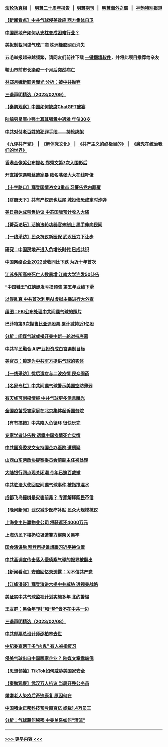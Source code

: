#### [法轮功真相](https://github.com/gfw-breaker/truth/blob/master/README.md?t=0) &nbsp;&nbsp;|&nbsp;&nbsp; [明慧二十周年报告](https://github.com/gfw-breaker/mh-reports/blob/master/README.md?t=0) &nbsp;&nbsp;|&nbsp;&nbsp;[明慧期刊](https://github.com/gfw-breaker/mh-qikan) &nbsp;&nbsp;|&nbsp;&nbsp; [明慧海外之窗](https://github.com/gfw-breaker/mh-news/blob/master/README.md?t=0) &nbsp;&nbsp;|&nbsp;&nbsp; [神韵特别报道](https://github.com/gfw-breaker/mh-news/blob/master/shenyun.md?t=0)
#### [【新闻看点】中共气球侵美效应 西方集体自卫](../pages/nsc413/n13926574.md?t=02101543) 
#### [中国房地产如何从支柱变成困难行业？](../pages/nsc413/n13926791.md?t=02101543) 
#### [美拟制裁间谍气球厂商 株洲橡胶网页消失](../pages/nsc413/n13926559.md?t=02101543) 
#### 五毛举报越来越频繁，请网友们前往下载 [一键翻墙软件](https://github.com/gfw-breaker/ssr-accounts)，并将此项目推荐给亲友
#### [鞍山市前市长染疫一个月后突然病亡](../pages/nsc413/n13926662.md?t=02101543) 
#### [林郑月娥新职务曝光 分析：被中共抛弃](../pages/nsc413/n13926653.md?t=02101543) 
#### [三退声明精选（2023/02/09）](../pages/nsc413/n13926715.md?t=02101543) 
#### [【秦鹏观察】中国如何缺席ChatGPT盛宴](../pages/nsc413/n13926619.md?t=02101543) 
#### [陆综男星唐小强土耳其强震中遇难 年仅30岁](../pages/nsc413/n13926612.md?t=02101543) 
#### [中共对付老百姓的犯罪手段——持枪绑架](../pages/nsc413/n13926448.md?t=02101543) 
#### [《九评共产党》](https://github.com/begood0513/9ping.md/blob/master/README.md) &nbsp;|&nbsp; [《解体党文化》](../../../../jtdwh.md/blob/master/README.md)  &nbsp;|&nbsp; [《共产主义的终极目的》](../../../../gczydzjmd.md/blob/master/README.md) &nbsp;|&nbsp; [《魔鬼在统治我们的世界》](../../../../mgztzwmdsj.md/blob/master/README.md) 
#### [香港金像奖公布提名 郑秀文第7次入围影后](../pages/nsc413/n13926523.md?t=02101543) 
#### [开直播惊遇粉丝遭家暴 陆名嘴张大大在线吓傻](../pages/nsc413/n13926541.md?t=02101543) 
#### [【十字路口】拜登国情咨文3重点 习警告党内颠覆](../pages/nsc413/n13926413.md?t=02101543) 
#### [【财商天下】共有产权房也烂尾 城投债恐成定时炸弹](../pages/nsc413/n13926608.md?t=02101543) 
#### [美日荷达成禁售协议 中芯国际预计收入大降](../pages/nsc413/n13926542.md?t=02101543) 
#### [【菁英论坛】活摘法轮功器官未制止 黑手伸向民间](../pages/nsc413/n13926507.md?t=02101543) 
#### [【一线采访】民众抗议新医保 武汉压力下让步](../pages/nsc413/n13926500.md?t=02101543) 
#### [研究：中国房地产进入负增长时代 已成共识](../pages/nsc413/n13926564.md?t=02101543) 
#### [中国网络企业2022营收同比下跌 为近十年首次](../pages/nsc413/n13926548.md?t=02101543) 
#### [江苏多所高校死亡人数暴增 江南大学连发50讣告](../pages/nsc413/n13926535.md?t=02101543) 
#### [“中国鞋王”红蜻蜓发亏损预告 第五年业绩下滑](../pages/nsc413/n13926518.md?t=02101543) 
#### [以假乱真 中共首次利用AI虚拟主播进行大外宣](../pages/nsc413/n13926504.md?t=02101543) 
#### [组图：FBI公布处理中共间谍气球的照片](../pages/nsc413/n13926494.md?t=02101543) 
#### [巴菲特第9次抛售比亚迪股票 累计减持近1亿股](../pages/nsc413/n13926505.md?t=02101543) 
#### [分析：间谍气球或揭开美中新一轮对抗序幕](../pages/nsc413/n13926499.md?t=02101543) 
#### [中共军民融合 AI产业投资成白宫遏制目标](../pages/nsc413/n13926491.md?t=02101543) 
#### [美官员：锁定为中共军方提供气球的实体](../pages/nsc413/n13926473.md?t=02101543) 
#### [【一线采访】忧后遗症与二波疫情 民众囤药](../pages/nsc413/n13926211.md?t=02101543) 
#### [【名家专栏】中共间谍气球警示美国空防薄弱](../pages/nsc413/n13926400.md?t=02101543) 
#### [有天线可刺探情报 中共气球更多信息曝光](../pages/nsc413/n13926469.md?t=02101543) 
#### [全国疫苗受害家庭在北京集体起诉国务院](../pages/nsc413/n13926114.md?t=02101543) 
#### [【有冇搞错】中共陷入负循环 很快玩完](../pages/nsc413/n13926140.md?t=02101543) 
#### [专家学者讣告数 透露中国疫情死亡实情](../pages/nsc413/n13925712.md?t=02101543) 
#### [中共国资委发文支持国企办医院 遭质疑](../pages/nsc413/n13926159.md?t=02101543) 
#### [山西山东两政协提案委员会前副主任被处理](../pages/nsc413/n13926209.md?t=02101543) 
#### [大陆银行网点现关闭潮 今年已逾百裁撤](../pages/nsc413/n13926235.md?t=02101543) 
#### [中共驻法大使回应间谍气球事件 被指搅混水](../pages/nsc413/n13926089.md?t=02101543) 
#### [成都飞鸟撞树是灾害前兆？ 专家解释网民不信](../pages/nsc413/n13925862.md?t=02101543) 
#### [【晚间新闻】武汉减少医疗补贴 民众大规模抗议](../pages/nsc413/n13925524.md?t=02101543) 
#### [上海业主告赢物业公司 将获返还4000万元](../pages/nsc413/n13926083.md?t=02101543) 
#### [上海访民下楼扔垃圾遭警方绑架关黑牢](../pages/nsc413/n13925952.md?t=02101543) 
#### [国会演讲后 拜登再提谁想跟习近平换位置](../pages/nsc413/n13925719.md?t=02101543) 
#### [中共高调宣传击落入侵侦察气球的报导被翻出](../pages/nsc413/n13925868.md?t=02101543) 
#### [【新闻看点】安倍回忆录透露：习不信共产党](../pages/nsc413/n13925919.md?t=02101543) 
#### [【江峰漫谈】拜登演讲六提中共威胁 透视美战略](../pages/nsc413/n13925785.md?t=02101543) 
#### [美证实中共气球监视计划实施多年 北约警惕](../pages/nsc413/n13925762.md?t=02101543) 
#### [王友群：黑兔年“时”和“势”皆不在中共一边](../pages/nsc413/n13925764.md?t=02101543) 
#### [三退声明精选（2023/02/08）](../pages/nsc413/n13925891.md?t=02101543) 
#### [中共邮票总设计师邵柏林去世](../pages/nsc413/n13925804.md?t=02101543) 
#### [中纪委查两千多“内鬼” 有人被指反习](../pages/nsc413/n13925844.md?t=02101543) 
#### [侵美气球出自中国哪家企业？ 陆媒文章露端倪](../pages/nsc413/n13925736.md?t=02101543) 
#### [【思想领袖】TikTok如何威胁美国家安全](../pages/nsc413/n13893011.md?t=02101543) 
#### [【秦鹏观察】武汉万人抗议 当局开整公务员](../pages/nsc413/n13925743.md?t=02101543) 
#### [耄耋老人染疫后奇迹康复 原因何在](../pages/nsc413/n13925580.md?t=02101543) 
#### [中国猪企正邦科技预亏超百亿 或裁1.4万员工](../pages/nsc413/n13925789.md?t=02101543) 
#### [分析：气球藏何秘密 中美关系如何“漂流”](../pages/nsc413/n13925577.md?t=02101543) 

----
#### [ >>> 更早内容 <<< ](../indexes/nsc413-earlier.md)
